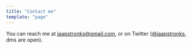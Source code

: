 ```yaml
---
title: "Contact me"
template: "page"
---
```


You can reach me at jaapstronks@gmail.com, or on Twitter ([@jaapstronks](https://www.twitter.com/jaapstronks), dms are open).